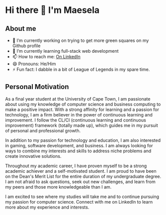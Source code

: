 # Hi there 👋 I'm Maesela

## About me

- 🔭 I’m currently working on trying to get more green squares on my Github profile
- 🌱 I’m currently learning full-stack web development
- 📫 How to reach me: [On LinkedIn](https://www.linkedin.com/in/maesela/)
- 😄 Pronouns: He/Him
- ⚡ Fun fact: I dabble in a bit of League of Legends in my spare time.

## Personal Motivation
As a final year student at the University of Cape Town, I am passionate about using my knowledge of computer science and business computing to make a positive impact. With a strong affinity for learning and a passion for technology, I am a firm believer in the power of continuous learning and improvement. I follow the CL/CI (continuous learning and continuous improvement) framework (totally made up), which guides me in my pursuit of personal and professional growth.

In addition to my passion for technology and education, I am also interested in gaming, software development, and business. I am always looking for ways to combine my interests and skills to address niche problems and create innovative solutions.

Throughout my academic career, I have proven myself to be a strong academic achiever and a self-motivated student. I am proud to have been on the Dean's Merit List for the entire duration of my undergraduate degree. I am not afraid to ask questions, seek out new challenges, and learn from my peers and those more knowledgeable than I am. 

I am excited to see where my studies will take me and to continue pursuing my passion for computer science. Connect with me on LinkedIn to learn more about my experience and interests.




<!--
**Katlego-Sekoele/Katlego-Sekoele** is a ✨ _special_ ✨ repository because its `README.md` (this file) appears on your GitHub profile.

Here are some ideas to get you started:

- 🔭 I’m currently working on ...
- 🌱 I’m currently learning ...
- 👯 I’m looking to collaborate on ...
- 🤔 I’m looking for help with ...
- 💬 Ask me about ...
- 📫 How to reach me: ...
- 😄 Pronouns: ...
- ⚡ Fun fact: ...
-->
